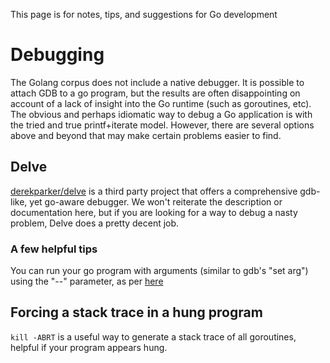 This page is for notes, tips, and suggestions for Go development

# Debugging

The Golang corpus does not include a native debugger.  It is possible to attach GDB to a go program, but the results are often disappointing on account of a lack of insight into the Go runtime (such as goroutines, etc).  The obvious and perhaps idiomatic way to debug a Go application is with the tried and true printf+iterate model.  However, there are several options above and beyond that may make certain problems easier to find.

## Delve

[derekparker/delve](https://github.com/derekparker/delve) is a third party project that offers a comprehensive gdb-like, yet go-aware debugger.  We won't reiterate the description or documentation here, but if you are looking for a way to debug a nasty problem, Delve does a pretty decent job.

### A few helpful tips

You can run your go program with arguments (similar to gdb's "set arg") using the "--" parameter, as per [here](https://github.com/derekparker/delve/wiki/Usage#passing-arguments)

## Forcing a stack trace in a hung program

`kill -ABRT` is a useful way to generate a stack trace of all goroutines, helpful if your program appears hung.
